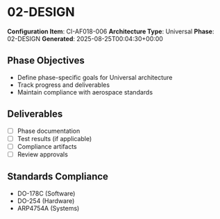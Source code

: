 # 02-DESIGN

**Configuration Item**: CI-AF018-006
**Architecture Type**: Universal
**Phase**: 02-DESIGN
**Generated**: 2025-08-25T00:04:30+00:00

## Phase Objectives
- Define phase-specific goals for Universal architecture
- Track progress and deliverables
- Maintain compliance with aerospace standards

## Deliverables
- [ ] Phase documentation
- [ ] Test results (if applicable)
- [ ] Compliance artifacts
- [ ] Review approvals

## Standards Compliance
- DO-178C (Software)
- DO-254 (Hardware)
- ARP4754A (Systems)
